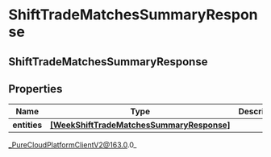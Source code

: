# ShiftTradeMatchesSummaryResponse

## ShiftTradeMatchesSummaryResponse

## Properties

|Name | Type | Description | Notes|
|------------ | ------------- | ------------- | -------------|
| **entities** | [**[WeekShiftTradeMatchesSummaryResponse]**](WeekShiftTradeMatchesSummaryResponse) |  | [optional] |



_PureCloudPlatformClientV2@163.0.0_
